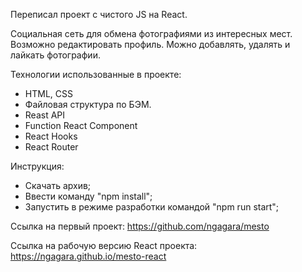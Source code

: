 Переписал проект с чистого JS на React.

Социальная сеть для обмена фотографиями из интересных мест. 
Возможно редактировать профиль. Можно добавлять, удалять и лайкать фотографии. 

Технологии использованные в проекте:

- HTML, CSS
- Файловая структура по БЭМ.
- Reast API
- Function React Component
- React Hooks
- React Router
    
Инструкция:

- Скачать архив;
- Ввести команду "npm install";
- Запустить в режиме разработки командой "npm run start";

Ссылка на первый проект: https://github.com/ngagara/mesto

Ссылка на рабочую версию React проекта: https://ngagara.github.io/mesto-react
